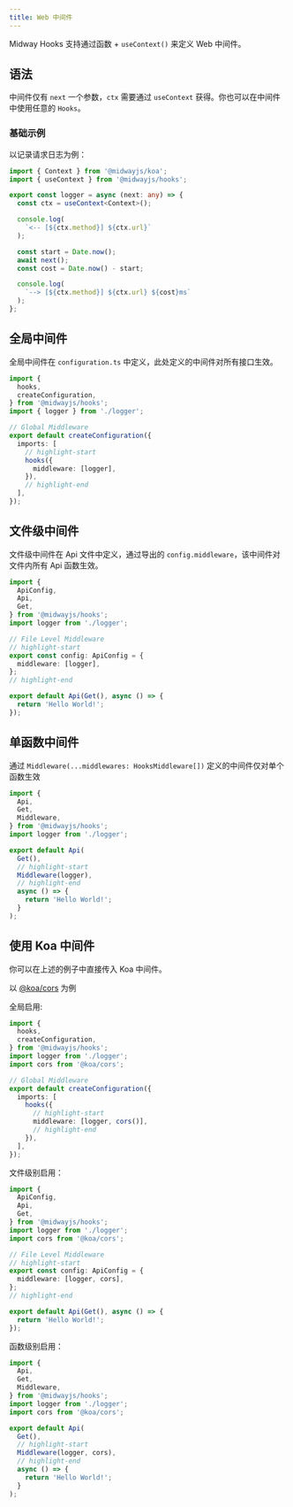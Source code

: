 ```yaml
---
title: Web 中间件
---
```


Midway Hooks 支持通过函数 + `useContext()` 来定义 Web 中间件。

## 语法

中间件仅有 `next` 一个参数，`ctx` 需要通过 `useContext` 获得。你也可以在中间件中使用任意的 `Hooks`。

### 基础示例

以记录请求日志为例：

```typescript
import { Context } from '@midwayjs/koa';
import { useContext } from '@midwayjs/hooks';

export const logger = async (next: any) => {
  const ctx = useContext<Context>();

  console.log(
    `<-- [${ctx.method}] ${ctx.url}`
  );

  const start = Date.now();
  await next();
  const cost = Date.now() - start;

  console.log(
    `--> [${ctx.method}] ${ctx.url} ${cost}ms`
  );
};
```

## 全局中间件

全局中间件在 `configuration.ts` 中定义，此处定义的中间件对所有接口生效。

```typescript
import {
  hooks,
  createConfiguration,
} from '@midwayjs/hooks';
import { logger } from './logger';

// Global Middleware
export default createConfiguration({
  imports: [
    // highlight-start
    hooks({
      middleware: [logger],
    }),
    // highlight-end
  ],
});
```

## 文件级中间件

文件级中间件在 Api 文件中定义，通过导出的 `config.middleware`，该中间件对文件内所有 Api 函数生效。

```typescript
import {
  ApiConfig,
  Api,
  Get,
} from '@midwayjs/hooks';
import logger from './logger';

// File Level Middleware
// highlight-start
export const config: ApiConfig = {
  middleware: [logger],
};
// highlight-end

export default Api(Get(), async () => {
  return 'Hello World!';
});
```

## 单函数中间件

通过 `Middleware(...middlewares: HooksMiddleware[])` 定义的中间件仅对单个函数生效

```ts
import {
  Api,
  Get,
  Middleware,
} from '@midwayjs/hooks';
import logger from './logger';

export default Api(
  Get(),
  // highlight-start
  Middleware(logger),
  // highlight-end
  async () => {
    return 'Hello World!';
  }
);
```

## 使用 Koa 中间件

你可以在上述的例子中直接传入 Koa 中间件。

以 [@koa/cors](https://www.npmjs.com/package/@koa/cors) 为例

全局启用:

```ts
import {
  hooks,
  createConfiguration,
} from '@midwayjs/hooks';
import logger from './logger';
import cors from '@koa/cors';

// Global Middleware
export default createConfiguration({
  imports: [
    hooks({
      // highlight-start
      middleware: [logger, cors()],
      // highlight-end
    }),
  ],
});
```

文件级别启用：

```ts
import {
  ApiConfig,
  Api,
  Get,
} from '@midwayjs/hooks';
import logger from './logger';
import cors from '@koa/cors';

// File Level Middleware
// highlight-start
export const config: ApiConfig = {
  middleware: [logger, cors],
};
// highlight-end

export default Api(Get(), async () => {
  return 'Hello World!';
});
```

函数级别启用：

```ts
import {
  Api,
  Get,
  Middleware,
} from '@midwayjs/hooks';
import logger from './logger';
import cors from '@koa/cors';

export default Api(
  Get(),
  // highlight-start
  Middleware(logger, cors),
  // highlight-end
  async () => {
    return 'Hello World!';
  }
);
```

